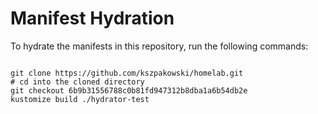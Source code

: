 
# Manifest Hydration

To hydrate the manifests in this repository, run the following commands:

```shell

git clone https://github.com/kszpakowski/homelab.git
# cd into the cloned directory
git checkout 6b9b31556788c0b81fd947312b8dba1a6b54db2e
kustomize build ./hydrator-test
```